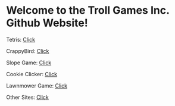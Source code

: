 # Welcome to the Troll Games Inc. Github Website! 

 <script async src="https://pagead2.googlesyndication.com/pagead/js/adsbygoogle.js?client=ca-pub-1674697093297251"
     crossorigin="anonymous"></script>
<!-- Ads 1 -->
<ins class="adsbygoogle"
     style="display:block"
     data-ad-client="ca-pub-1674697093297251"
     data-ad-slot="2419564026"
     data-ad-format="auto"
     data-full-width-responsive="true"></ins>
<script>
     (adsbygoogle = window.adsbygoogle || []).push({});
</script>
     
Tetris: [Click](https://trollgamesinc.github.io/Tetris/)

CrappyBird: [Click](https://trollgamesinc.github.io/CrappyBird/)

Slope Game: [Click](https://trollgamesinc.github.io/Slope-Game/)

Cookie Clicker: [Click](https://trollgamesinc.github.io/CookieClicker/)

Lawnmower Game: [Click](https://trollgamesinc.github.io/Lawnmower-Game/)

Other Sites: [Click](https://sites.google.com/my.npsct.org/troll/our-sites/)
